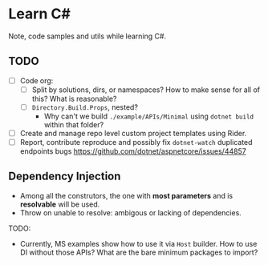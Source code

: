 # Learn C#

Note, code samples and utils while learning C#.

## TODO

- [ ] Code org:
  - [ ] Split by solutions, dirs, or namespaces? How to make sense for all of
        this? What is reasonable?
  - [ ] `Directory.Build.Props`, nested?
    - Why can't we build `./example/APIs/Minimal` using `dotnet build` within
      that folder?
- [ ] Create and manage repo level custom project templates using Rider.
- [ ] Report, contribute reproduce and possibly fix `dotnet-watch` duplicated
      endpoints bugs https://github.com/dotnet/aspnetcore/issues/44857

## Dependency Injection

- Among all the construtors, the one with **most parameters** and is
  **resolvable** will be used.
- Throw on unable to resolve: ambigous or lacking of dependencies.

TODO:

- Currently, MS examples show how to use it via `Host` builder. How to use DI
  without those APIs? What are the bare minimum packages to import?
